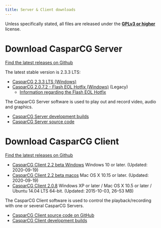 ```yaml
---
title: Server & Client downloads
---
```


Unless specifically stated, all files are released under the [**GPLv3 or higher**](http://www.gnu.org/licenses/licenses.html#GPL) license.

# Download CasparCG Server

[Find the latest releases on Github](https://github.com/casparcg/server/releases)

The latest stable version is 2.3.3 LTS:

- [CasparCG 2.3.3 LTS (Windows)](https://github.com/CasparCG/server/releases/download/v2.3.3-lts-stable/casparcg-server-v2.3.3-lts-stable.zip)
- [CasparCG 2.0.7.2 - Flash EOL Hotfix (Windows)](https://github.com/CasparCG/server/releases/download/v2.0.7.1-flash-eol/CasparCG.Server-2.0.7.2-flash-eol-hotfix.zip) (Legacy)
  - [Information regarding the Flash EOL Hotfix](https://github.com/CasparCG/server/releases/download/v2.0.7.1-flash-eol/README-FlashPlayerEOLFix.pdf)

The CasparCG Server software is used to play out and record video, audio and graphics.

- [CasparCG Server development builds](http://builds.casparcg.com)
- [CasparCG Server source code](https://github.com/CasparCG/server)

# Download CasparCG Client

[Find the latest releases on Github](https://github.com/casparcg/client/releases)

- [CasparCG Client 2.2 beta Windows](https://github.com/CasparCG/server/releases/download/v2.3.0-lts-stable/casparcg-client-1bca33bf80807e6d977ab4bd3075f3452a047feb-win.zip) Windows 10 or later. (Updated: 2020-09-19)
- [CasparCG Client 2.2 beta macos](https://github.com/CasparCG/server/releases/download/v2.3.0-lts-stable/casparcg-client-1bca33bf80807e6d977ab4bd3075f3452a047feb-mac.dmg) Mac OS X 10.15 or later. (Updated: 2020-09-19)
- [CasparCG Client 2.0.8](https://sourceforge.net/projects/casparcg/files/CasparCG_Client/CasparCG_Client_2.0/)
  Windows XP or later / Mac OS X 10.5 or later / Ubuntu 14.04 LTS 64-bit. (Updated: 2015-10-03, 26–53 MB)

The CasparCG Client software is used to control the playback/recording with one or several CasparCG Servers.

- [CasparCG Client source code on GitHub](https://github.com/CasparCG/server)
- [CasparCG Client development builds](http://builds.casparcg.com)
